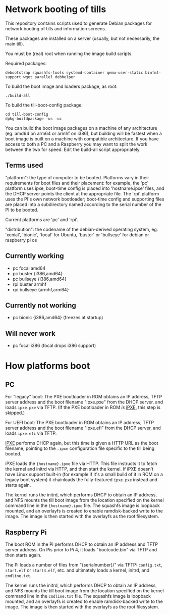 # Network booting of tills

This repository contains scripts used to generate Debian packages for
network booting of tills and information screens.

These packages are installed on a server (usually, but not
necessarily, the main till).

You must be (real) root when running the image build scripts.

Required packages:

```
debootstrap squashfs-tools systemd-container qemu-user-static binfmt-support wget parallel debhelper
```

To build the boot image and loaders package, as root:

```
./build-all
```

To build the till-boot-config package:

```
cd till-boot-config
dpkg-buildpackage -us -uc
```

You can build the boot image packages on a machine of any architecture
(eg. amd64 on arm64 or armhf on i386), but building will be fastest
when a boot image is built on a machine with compatible
architecture. If you have access to both a PC and a Raspberry you may
want to split the work between the two for speed. Edit the build-all
script appropriately.


## Terms used

"platform": the type of computer to be booted.  Platforms vary in
their requirements for boot files and their placement: for example,
the 'pc' platform uses ipxe, boot-time config is placed into
'hostname.ipxe' files, and the DHCP server points the client at the
appropriate file.  The 'rpi' platform uses the PI's own network
bootloader; boot-time config and supporting files are placed into a
subdirectory named according to the serial number of the PI to be
booted.

Current platforms are 'pc' and 'rpi'.

"distribution": the codename of the debian-derived operating system,
eg. 'xenial', 'bionic', 'focal' for Ubuntu, 'buster' or 'bullseye' for
debian or raspberry pi os


## Currently working

* pc focal amd64
* pc buster {i386,amd64}
* pc bullseye {i386,amd64}
* rpi buster armhf
* rpi bullseye {armhf,arm64}

## Currently not working

* pc bionic {i386,amd64} (freezes at startup)

## Will never work

* pc focal i386 (focal drops i386 support)


# How platforms boot

## PC

For "legacy" boot: The PXE bootloader in ROM obtains an IP address,
TFTP server address and the boot filename "ipxe.pxe" from the DHCP
server, and loads `ipxe.pxe` via TFTP. (If the PXE bootloader in ROM
_is_ [iPXE](https://ipxe.org/), this step is skipped.)

For UEFI boot: The PXE bootloader in ROM obtains an IP address, TFTP
server address and the boot filename "ipxe.efi" from the DHCP server,
and loads `ipxe.efi` via TFTP.

[iPXE](https://ipxe.org/) performs DHCP again, but this time is given
a HTTP URL as the boot filename, pointing to the `.ipxe` configuration
file specific to the till being booted.

iPXE loads the `{hostname}.ipxe` file via HTTP. This file instructs it
to fetch the kernel and initrd via HTTP, and then start the kernel. If
iPXE doesn't have Linux support built-in (for example if it's a small
build of it in ROM on a legacy boot system) it chainloads the
fully-featured `ipxe.pxe` instead and starts again.

The kernel runs the initrd, which performs DHCP to obtain an IP
address, and NFS mounts the till boot image from the location
specified on the kernel command line in the `{hostname}.ipxe`
file. The squashfs image is loopback mounted, and an overlayfs is
created to enable ramdisk-backed write to the image. The image is then
started with the overlayfs as the root filesystem.

## Raspberry Pi

The boot ROM in the Pi performs DHCP to obtain an IP address and TFTP
server address. On Pis prior to Pi 4, it loads "bootcode.bin" via TFTP
and then starts again.

The Pi loads a number of files from "{serialnumber}/" via TFTP:
`config.txt`, `start.elf` or `start4.elf`, etc. and ultimately loads a
kernel, initrd, and `cmdline.txt`.

The kernel runs the initrd, which performs DHCP to obtain an IP
address, and NFS mounts the till boot image from the location
specified on the kernel command line in the `cmdline.txt` file. The
squashfs image is loopback mounted, and an overlayfs is created to
enable ramdisk-backed write to the image. The image is then started
with the overlayfs as the root filesystem.
